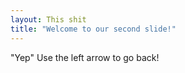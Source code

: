 ```yaml
---
layout: This shit
title: "Welcome to our second slide!"
---
```

"Yep"
Use the left arrow to go back!
